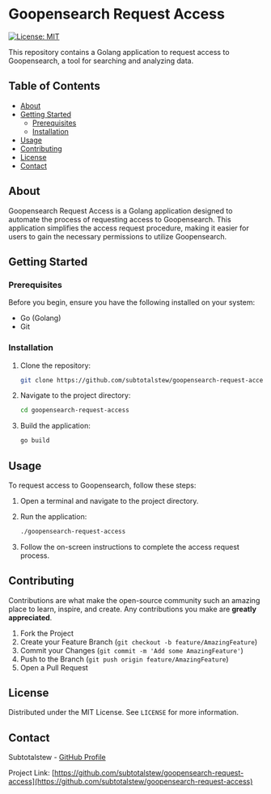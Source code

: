 # Goopensearch Request Access

[![License: MIT](https://img.shields.io/badge/License-MIT-yellow.svg)](https://opensource.org/licenses/MIT)

This repository contains a Golang application to request access to Goopensearch, a tool for searching and analyzing data.

## Table of Contents

- [About](#about)
- [Getting Started](#getting-started)
  - [Prerequisites](#prerequisites)
  - [Installation](#installation)
- [Usage](#usage)
- [Contributing](#contributing)
- [License](#license)
- [Contact](#contact)

## About

Goopensearch Request Access is a Golang application designed to automate the process of requesting access to Goopensearch. This application simplifies the access request procedure, making it easier for users to gain the necessary permissions to utilize Goopensearch.

## Getting Started

### Prerequisites

Before you begin, ensure you have the following installed on your system:

- Go (Golang)
- Git

### Installation

1. Clone the repository:

   ```sh
   git clone https://github.com/subtotalstew/goopensearch-request-access.git
   ```

2. Navigate to the project directory:

   ```sh
   cd goopensearch-request-access
   ```

3. Build the application:

   ```sh
   go build
   ```

## Usage

To request access to Goopensearch, follow these steps:

1. Open a terminal and navigate to the project directory.
2. Run the application:

   ```sh
   ./goopensearch-request-access
   ```

3. Follow the on-screen instructions to complete the access request process.

## Contributing

Contributions are what make the open-source community such an amazing place to learn, inspire, and create. Any contributions you make are **greatly appreciated**.

1. Fork the Project
2. Create your Feature Branch (`git checkout -b feature/AmazingFeature`)
3. Commit your Changes (`git commit -m 'Add some AmazingFeature'`)
4. Push to the Branch (`git push origin feature/AmazingFeature`)
5. Open a Pull Request

## License

Distributed under the MIT License. See `LICENSE` for more information.

## Contact

Subtotalstew - [GitHub Profile](https://github.com/subtotalstew)

Project Link: [https://github.com/subtotalstew/goopensearch-request-access](https://github.com/subtotalstew/goopensearch-request-access)